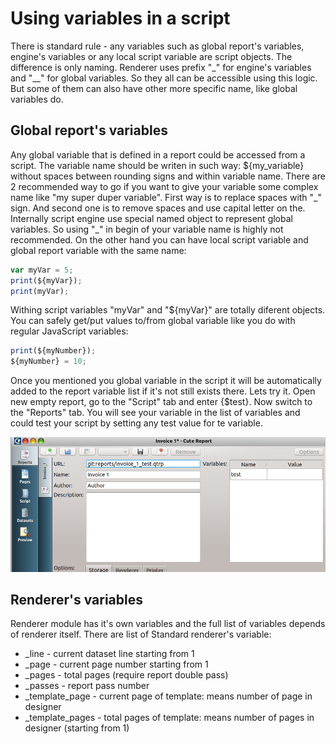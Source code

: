 Using variables in a script
====================
There is standard rule - any variables such as global report's variables, engine's variables or any local script variable are script objects. The difference is only naming. Renderer uses prefix "\_" for engine's variables and "\_\_" for global variables. So they all can be accessible using this logic. But some of them can also have other more specific name, like global variables do.

Global report's variables
---------
Any global variable that is defined in a report could be accessed from a script. The variable name should be writen in such way: ${my\_variable} without spaces between rounding signs and within variable name. There are 2 recommended way to go if you want to give your variable some complex name like "my super duper variable". First way is to replace spaces with "\_" sign. And second one is to remove spaces and use capital letter on the. Internally script engine use special named object to represent global variables. So using "\_" in begin of your variable name is highly not recommended. On the other hand you can have local script variable and global report variable with the same name:
```JavaScript
var myVar = 5;
print(${myVar});
print(myVar);
```
Withing script variables "myVar" and "${myVar}" are totally diferent objects. You can safely get/put values to/from global variable like you do with regular JavaScript variables:
```JavaScript
print(${myNumber});
${myNumber} = 10;
```

Once you mentioned you global variable in the script it will be automatically added to the report variable list if it's not still exists there. Lets try it.
Open new empty report, go to the "Script" tab and enter {$test}. Now switch to the "Reports" tab. You will see your variable in the list of variables and could test your script by setting any test value for te variable.

![GlobalVariablesList]

Renderer's variables
---------

Renderer module has it's own variables and the full list of variables depends of renderer itself.
There are list of Standard renderer's variable:
 * _line - current dataset line starting from 1
 * _page - current page number starting from 1
 * _pages - total pages (require report double pass)
 * _passes - report pass number
 * \_template_page - current page of template: means number of page in designer
 * \_template_pages - total pages of template: means number of pages in designer (starting from 1)


[GlobalVariablesList]:../images/script_2.png
